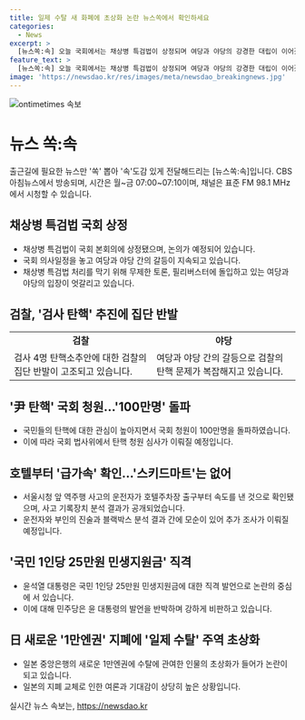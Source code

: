 ```yaml
---
title: 일제 수탈 새 화폐에 초상화 논란 뉴스쏙에서 확인하세요
categories:
  - News
excerpt: >
  [뉴스쏙:속] 오늘 국회에서는 채상병 특검법이 상정되며 여당과 야당의 강경한 대립이 이어졌습니다. 또한 검사 4명의 탄핵소추안을 놓고 검찰과 여당 사이의 갈등이 격화되고 있습니다. 또한 윤석열 대통령의 탄핵 청원이 100만명을 돌파하며 논란이 됐고, 서울 앞 역주행 차량에 대한 사고원인과 관련된 세부사항이 밝혀지며 사건의 실마리가 드러나고 있습니다. 추가로 일본의 1만엔권에 일제강점기 수탈 가해자의 초상화가 포함된 논란도 끊이지 않고 있습니다. [뉴스쏙:속]에서 더 많은 얘기를 들어보세요.
feature_text: >
  [뉴스쏙:속] 오늘 국회에서는 채상병 특검법이 상정되며 여당과 야당의 강경한 대립이 이어졌습니다. 또한 검사 4명의 탄핵소추안을 놓고 검찰과 여당 사이의 갈등이 격화되고 있습니다. 또한 윤석열 대통령의 탄핵 청원이 100만명을 돌파하며 논란이 됐고, 서울 앞 역주행 차량에 대한 사고원인과 관련된 세부사항이 밝혀지며 사건의 실마리가 드러나고 있습니다. 추가로 일본의 1만엔권에 일제강점기 수탈 가해자의 초상화가 포함된 논란도 끊이지 않고 있습니다. [뉴스쏙:속]에서 더 많은 얘기를 들어보세요.
image: 'https://newsdao.kr/res/images/meta/newsdao_breakingnews.jpg'
---
```


<p><img src="https://newsdao.kr/res/images/meta/newsdao_breakingnews.jpg" alt="ontimetimes 속보" /></p>

<h1 data-ke-size="size26"><b>뉴스 쏙:속</b></h1>

<p data-ke-size="size16">출근길에 필요한 뉴스만 '쏙' 뽑아 '속'도감 있게 전달해드리는 [뉴스쏙:속]입니다. CBS 아침뉴스에서 방송되며, 시간은 월~금 07:00~07:10이며, 채널은 표준 FM 98.1 MHz에서 시청할 수 있습니다.</p>

<h2 data-ke-size="size20">채상병 특검법 국회 상정</b></h2>

<ul>
  <li>채상병 특검법이 국회 본회의에 상정됐으며, 논의가 예정되어 있습니다.</li>
  <li>국회 의사일정을 놓고 여당과 야당 간의 갈등이 지속되고 있습니다.</li>
  <li>채상병 특검법 처리를 막기 위해 무제한 토론, 필리버스터에 돌입하고 있는 여당과 야당의 입장이 엇갈리고 있습니다.</li>
</ul>

<h2 data-ke-size="size20">검찰, '검사 탄핵' 추진에 집단 반발</h2>

<table>
  <tr>
    <td style="text-align: center; height: 17px;"><b>검찰</b></td>
    <td style="text-align: center; height: 17px;"><b>야당</b></td>
  </tr>
  <tr>
    <td>검사 4명 탄핵소추안에 대한 검찰의 집단 반발이 고조되고 있습니다.</td>
    <td>여당과 야당 간의 갈등으로 검찰의 탄핵 문제가 복잡해지고 있습니다.</td>
  </tr>
</table>

<h2 data-ke-size="size20">'尹 탄핵' 국회 청원…'100만명' 돌파</h2>

<ul>
  <li>국민들의 탄핵에 대한 관심이 높아지면서 국회 청원이 100만명을 돌파하였습니다.</li>
  <li>이에 따라 국회 법사위에서 탄핵 청원 심사가 이뤄질 예정입니다.</li>
</ul>

<h2 data-ke-size="size20">호텔부터 '급가속' 확인…'스키드마트'는 없어</h2>

<ul>
  <li>서울시청 앞 역주행 사고의 운전자가 호텔주차장 출구부터 속도를 낸 것으로 확인됐으며, 사고 기록장치 분석 결과가 공개되었습니다.</li>
  <li>운전자와 부인의 진술과 블랙박스 분석 결과 간에 모순이 있어 추가 조사가 이뤄질 예정입니다.</li>
</ul>

<h2 data-ke-size="size20">'국민 1인당 25만원 민생지원금' 직격</h2>

<ul>
  <li>윤석열 대통령은 국민 1인당 25만원 민생지원금에 대한 직격 발언으로 논란의 중심에 서 있습니다.</li>
  <li>이에 대해 민주당은 윤 대통령의 발언을 반박하며 강하게 비판하고 있습니다.</li>
</ul>

<h2 data-ke-size="size20">日 새로운 '1만엔권' 지폐에 '일제 수탈' 주역 초상화</h2>

<ul>
  <li>일본 중앙은행의 새로운 1만엔권에 수탈에 관여한 인물의 초상화가 들어가 논란이 되고 있습니다.</li>
  <li>일본의 지폐 교체로 인한 여론과 기대감이 상당히 높은 상황입니다.</li>
</ul>

<p data-ke-size="size16"></p>
실시간 뉴스 속보는, <a href="https://newsdao.kr" rel="dofollow">https://newsdao.kr</a>


